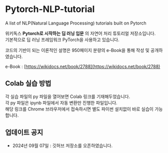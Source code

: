 # Pytorch-NLP-tutorial

A list of NLP(Natural Language Processing) tutorials built on Pytorch

위키독스 **Pytorch로 시작하는 딥 러닝 입문** 의 자연어 처리 튜토리얼 저장소입니다.  
기본적으로 딥 러닝 프레임워크 PyTorch을 사용하고 있습니다.  

코드의 기반이 되는 이론적인 설명은 950페이지 분량의 e-Book을 통해 작성 및 공개하였습니다.

e-Book : [https://wikidocs.net/book/2788](https://wikidocs.net/book/2788)

## Colab 실습 방법

각 실습 파일의 py 파일을 열어보면 Colab 링크를 기재해두었습니다.  
각 py 파일은 ipynb 파일에서 자동 변환만 진행한 파일입니다.  
해당 링크를 Chrome 브라우저에서 접속하시면 별도 파이썬 설치없이 바로 실습이 가능합니다.


## 업데이트 공지
* 2024년 09월 07일 : 깃허브 저장소를 오픈하였습니다.  
